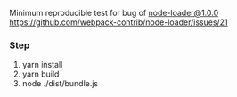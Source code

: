 Minimum reproducible test for bug of node-loader@1.0.0  
https://github.com/webpack-contrib/node-loader/issues/21

### Step
1. yarn install
2. yarn build
3. node ./dist/bundle.js
